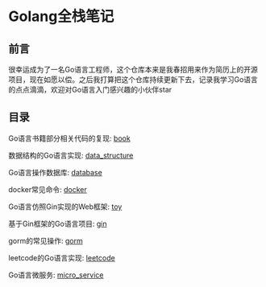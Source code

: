 #  Golang全栈笔记  


## 前言 
很幸运成为了一名Go语言工程师，这个仓库本来是我春招用来作为简历上的开源项目，现在如愿以偿。之后我打算把这个仓库持续更新下去，记录我学习Go语言的点点滴滴，欢迎对Go语言入门感兴趣的小伙伴star


## 目录

Go语言书籍部分相关代码的复现: [book](https://github.com/YihanZeng2000/Golang/tree/main/book/go_web)

数据结构的Go语言实现: [data_structure](https://github.com/YihanZeng2000/Golang/tree/main/data_structure)

Go语言操作数据库: [database](https://github.com/YihanZeng2000/Golang/tree/main/database)

docker常见命令: [docker](https://github.com/YihanZeng2000/Golang/tree/main/docker)

Go语言仿照Gin实现的Web框架: [toy](https://github.com/YihanZeng2000/Golang/tree/main/framework/toy)

基于Gin框架的Go语言项目: [gin](https://github.com/YihanZeng2000/Golang/tree/main/gin)

gorm的常见操作: [gorm](https://github.com/YihanZeng2000/Golang/tree/main/gorm)

leetcode的Go语言实现: [leetcode](https://github.com/YihanZeng2000/Golang/tree/main/leetcode)

Go语言微服务: [micro_service](https://github.com/YihanZeng2000/Golang/tree/main/micro_service)


